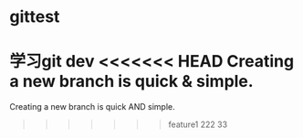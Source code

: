 # gittest
学习git
dev
<<<<<<< HEAD
Creating a new branch is quick & simple.
=======
Creating a new branch is quick AND simple.
>>>>>>> feature1
222
33
